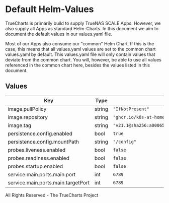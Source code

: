 # Default Helm-Values

TrueCharts is primarily build to supply TrueNAS SCALE Apps.
However, we also supply all Apps as standard Helm-Charts. In this document we aim to document the default values in our values.yaml file.

Most of our Apps also consume our "common" Helm Chart.
If this is the case, this means that all values.yaml values are set to the common chart values.yaml by default. This values.yaml file will only contain values that deviate from the common chart.
You will, however, be able to use all values referenced in the common chart here, besides the values listed in this document.

## Values

| Key | Type | Default | Description |
|-----|------|---------|-------------|
| image.pullPolicy | string | `"IfNotPresent"` |  |
| image.repository | string | `"ghcr.io/k8s-at-home/nzbget"` |  |
| image.tag | string | `"v21.1@sha256:a000653a171eb6779f2d87ddbf0cde5e0ed71a6bd89b35c1047fe67757b3ab1e"` |  |
| persistence.config.enabled | bool | `true` |  |
| persistence.config.mountPath | string | `"/config"` |  |
| probes.liveness.enabled | bool | `false` |  |
| probes.readiness.enabled | bool | `false` |  |
| probes.startup.enabled | bool | `false` |  |
| service.main.ports.main.port | int | `6789` |  |
| service.main.ports.main.targetPort | int | `6789` |  |

All Rights Reserved - The TrueCharts Project
